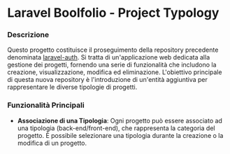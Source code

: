 # Laravel Boolfolio - Project Typology

### Descrizione

Questo progetto costituisce il proseguimento della repository precedente denominata [laravel-auth](https://github.com/Luigi-Iorio/laravel-auth.git). Si tratta di un'applicazione web dedicata alla gestione dei progetti, fornendo una serie di funzionalità che includono la creazione, visualizzazione, modifica ed eliminazione. L'obiettivo principale di questa nuova repository è l'introduzione di un'entità aggiuntiva per rappresentare le diverse tipologie di progetti.

### Funzionalità Principali

-   **Associazione di una Tipologia**: Ogni progetto può essere associato ad una tipologia (back-end/front-end), che rappresenta la categoria del progetto. È possibile selezionare una tipologia durante la creazione o la modifica di un progetto.
